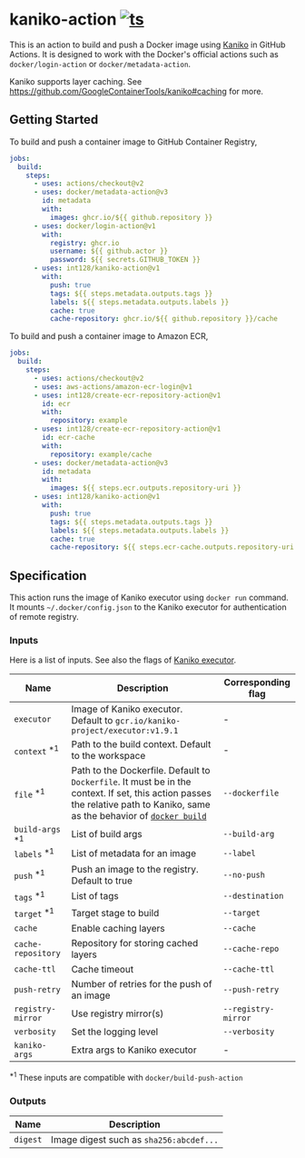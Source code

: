 # kaniko-action [![ts](https://github.com/int128/kaniko-action/actions/workflows/ts.yaml/badge.svg)](https://github.com/int128/kaniko-action/actions/workflows/ts.yaml)

This is an action to build and push a Docker image using [Kaniko](https://github.com/GoogleContainerTools/kaniko) in GitHub Actions.
It is designed to work with the Docker's official actions such as `docker/login-action` or `docker/metadata-action`.

Kaniko supports layer caching. See https://github.com/GoogleContainerTools/kaniko#caching for more.


## Getting Started

To build and push a container image to GitHub Container Registry,

```yaml
jobs:
  build:
    steps:
      - uses: actions/checkout@v2
      - uses: docker/metadata-action@v3
        id: metadata
        with:
          images: ghcr.io/${{ github.repository }}
      - uses: docker/login-action@v1
        with:
          registry: ghcr.io
          username: ${{ github.actor }}
          password: ${{ secrets.GITHUB_TOKEN }}
      - uses: int128/kaniko-action@v1
        with:
          push: true
          tags: ${{ steps.metadata.outputs.tags }}
          labels: ${{ steps.metadata.outputs.labels }}
          cache: true
          cache-repository: ghcr.io/${{ github.repository }}/cache
```

To build and push a container image to Amazon ECR,

```yaml
jobs:
  build:
    steps:
      - uses: actions/checkout@v2
      - uses: aws-actions/amazon-ecr-login@v1
      - uses: int128/create-ecr-repository-action@v1
        id: ecr
        with:
          repository: example
      - uses: int128/create-ecr-repository-action@v1
        id: ecr-cache
        with:
          repository: example/cache
      - uses: docker/metadata-action@v3
        id: metadata
        with:
          images: ${{ steps.ecr.outputs.repository-uri }}
      - uses: int128/kaniko-action@v1
        with:
          push: true
          tags: ${{ steps.metadata.outputs.tags }}
          labels: ${{ steps.metadata.outputs.labels }}
          cache: true
          cache-repository: ${{ steps.ecr-cache.outputs.repository-uri }}
```


## Specification

This action runs the image of Kaniko executor using `docker run` command.
It mounts `~/.docker/config.json` to the Kaniko executor for authentication of remote registry.


### Inputs

Here is a list of inputs. See also the flags of [Kaniko executor](https://github.com/GoogleContainerTools/kaniko).

| Name | Description | Corresponding flag
|------|-------------|-------------------
| `executor` | Image of Kaniko executor. Default to `gcr.io/kaniko-project/executor:v1.9.1` | -
| `context` <sup>*1</sup> | Path to the build context. Default to the workspace | -
| `file` <sup>*1</sup> | Path to the Dockerfile. Default to `Dockerfile`. It must be in the context. If set, this action passes the relative path to Kaniko, same as the behavior of [`docker build`](https://docs.docker.com/engine/reference/commandline/build/) | `--dockerfile`
| `build-args` <sup>*1</sup> | List of build args | `--build-arg`
| `labels` <sup>*1</sup> | List of metadata for an image | `--label`
| `push` <sup>*1</sup> | Push an image to the registry. Default to true | `--no-push`
| `tags` <sup>*1</sup> | List of tags | `--destination`
| `target` <sup>*1</sup> | Target stage to build | `--target`
| `cache` | Enable caching layers | `--cache`
| `cache-repository` | Repository for storing cached layers | `--cache-repo`
| `cache-ttl` | Cache timeout | `--cache-ttl`
| `push-retry` | Number of retries for the push of an image | `--push-retry`
| `registry-mirror` | Use registry mirror(s) | `--registry-mirror`
| `verbosity` | Set the logging level | `--verbosity`
| `kaniko-args` | Extra args to Kaniko executor | -

<sup>*1</sup> These inputs are compatible with `docker/build-push-action`


### Outputs

| Name | Description
|------|------------
| `digest` | Image digest such as `sha256:abcdef...`
